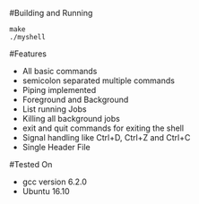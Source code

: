 #Building and Running

	make 
	./myshell

#Features
- All basic commands
- semicolon separated multiple commands
- Piping implemented
- Foreground and Background
- List running Jobs
- Killing all background jobs
- exit and quit commands for exiting the shell
- Signal handling like Ctrl+D, Ctrl+Z and Ctrl+C
- Single Header File

#Tested On
- gcc version 6.2.0
- Ubuntu 16.10
